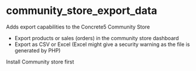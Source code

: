 # community_store_export_data
Adds export capabilities to the Concrete5 Community Store  
- Export products or sales (orders) in the community store dashboard
- Export as CSV or Excel (Excel might give a security warning as the file is generated by PHP)

Install Community store first
